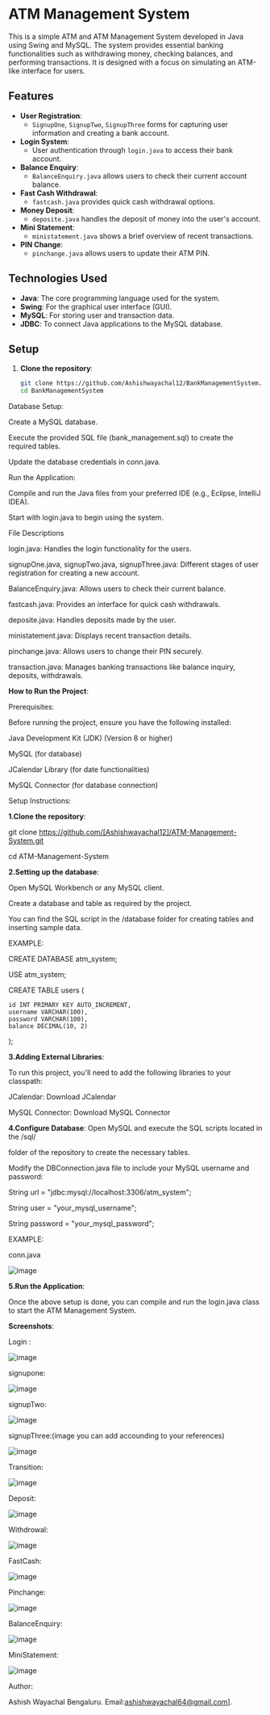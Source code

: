 # ATM Management System

This is a simple ATM and ATM Management System developed in Java using Swing and MySQL. The system provides essential banking functionalities such as withdrawing money, checking balances, and performing transactions. It is designed with a focus on simulating an ATM-like interface for users.

## Features

- **User Registration**: 
  - `SignupOne`, `SignupTwo`, `SignupThree` forms for capturing user information and creating a bank account.
- **Login System**: 
  - User authentication through `login.java` to access their bank account.
- **Balance Enquiry**: 
  - `BalanceEnquiry.java` allows users to check their current account balance.
- **Fast Cash Withdrawal**: 
  - `fastcash.java` provides quick cash withdrawal options.
- **Money Deposit**: 
  - `deposite.java` handles the deposit of money into the user's account.
- **Mini Statement**: 
  - `ministatement.java` shows a brief overview of recent transactions.
- **PIN Change**: 
  - `pinchange.java` allows users to update their ATM PIN.


## Technologies Used

- **Java**: The core programming language used for the system.
- **Swing**: For the graphical user interface (GUI).
- **MySQL**: For storing user and transaction data.
- **JDBC**: To connect Java applications to the MySQL database.

## Setup

1. **Clone the repository**:

   ```bash
   git clone https://github.com/Ashishwayachal12/BankManagementSystem.git
   cd BankManagementSystem
Database Setup:

Create a MySQL database.

Execute the provided SQL file (bank_management.sql) to create the required tables.

Update the database credentials in conn.java.

Run the Application:

Compile and run the Java files from your preferred IDE (e.g., Eclipse, IntelliJ IDEA).

Start with login.java to begin using the system.

File Descriptions

login.java: Handles the login functionality for the users.

signupOne.java, signupTwo.java, signupThree.java: Different stages of user registration for creating a new account.

BalanceEnquiry.java: Allows users to check their current balance.

fastcash.java: Provides an interface for quick cash withdrawals.

deposite.java: Handles deposits made by the user.

ministatement.java: Displays recent transaction details.

pinchange.java: Allows users to change their PIN securely.

transaction.java: Manages banking transactions like balance inquiry, deposits, withdrawals.

**How to Run the Project**:

Prerequisites:

Before running the project, ensure you have the following installed:

Java Development Kit (JDK) (Version 8 or higher)

MySQL (for database)

JCalendar Library (for date functionalities)

MySQL Connector (for database connection)

Setup Instructions:

**1.Clone the repository**:

git clone https://github.com/[Ashishwayachal12]/ATM-Management-System.git

cd ATM-Management-System

**2.Setting up the database**:

Open MySQL Workbench or any MySQL client.

Create a database and table as required by the project.

You can find the SQL script in the /database folder for creating tables and inserting sample data.

EXAMPLE:

CREATE DATABASE atm_system;

USE atm_system;

CREATE TABLE users (

    id INT PRIMARY KEY AUTO_INCREMENT,
    username VARCHAR(100),
    password VARCHAR(100),
    balance DECIMAL(10, 2)
);

**3.Adding External Libraries**:

To run this project, you'll need to add the following libraries to your classpath:

JCalendar: Download JCalendar

MySQL Connector: Download MySQL Connector

**4.Configure Database**:
Open MySQL and execute the SQL scripts located in the /sql/ 

folder of the repository to create the necessary tables.

Modify the DBConnection.java file to include your MySQL username and password:


String url = "jdbc:mysql://localhost:3306/atm_system";

String user = "your_mysql_username";

String password = "your_mysql_password";

EXAMPLE:

conn.java

![image](https://github.com/user-attachments/assets/e8241e8d-c2b2-4d1b-8bee-f760ec494875)

**5.Run the Application**:

Once the above setup is done, you can compile and run the login.java class to start the ATM Management System.

**Screenshots**:

Login :

![image](https://github.com/user-attachments/assets/883eb4ab-cb09-45c8-bdb0-1dc6b723d183)

signupone:

![image](https://github.com/user-attachments/assets/2602e72c-bc63-4e73-91f4-8238ce2ddb61)

signupTwo:

![image](https://github.com/user-attachments/assets/3adea0a5-6c0e-4562-b34b-54eb70365439)

signupThree:(image you can add accounding to your references)

![image](https://github.com/user-attachments/assets/720e376f-d08d-4687-bd26-713b267f99e9)

Transition:

![image](https://github.com/user-attachments/assets/fcadd43e-1f72-4053-89e8-36d9d43d6343)

Deposit:

![image](https://github.com/user-attachments/assets/aa3aaf78-d3c2-45f7-aaf7-2f0075e25c40)

Withdrowal:

![image](https://github.com/user-attachments/assets/38c6d839-7e67-42ef-abb0-c18bf4b558a9)

FastCash:

![image](https://github.com/user-attachments/assets/0281df4f-b69a-46c1-b03a-ad144d932510)

Pinchange:

![image](https://github.com/user-attachments/assets/7672fb3c-e093-4543-a522-dd5750aa9579)

BalanceEnquiry:

![image](https://github.com/user-attachments/assets/8d28ab63-c257-440d-b000-3914388c02e0)

MiniStatement:

![image](https://github.com/user-attachments/assets/b9ab56dc-6896-4abb-ad56-8e147fb4c190)


Author:

Ashish Wayachal
Bengaluru.
Email:ashishwayachal64@gmail.com].



